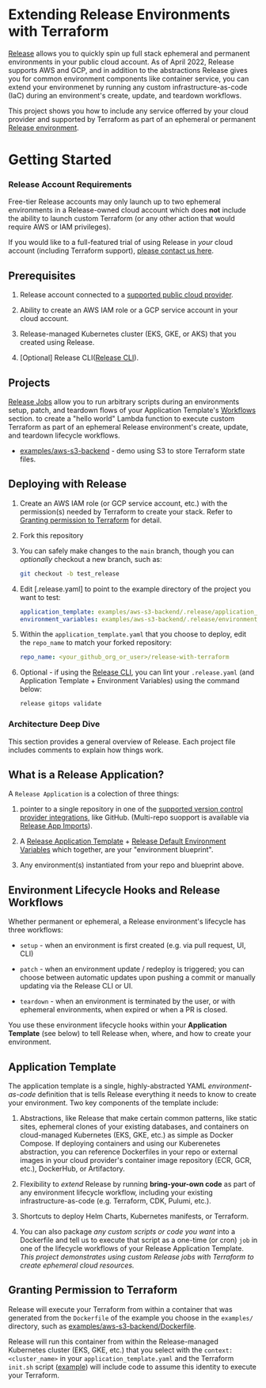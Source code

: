 # Extending Release Environments with Terraform

[Release](https://releasehub.com/) allows you to quickly spin up full stack ephemeral and permanent environments in your public cloud account. As of April 2022, Release supports AWS and GCP, and in addition to the abstractions Release gives you for common environment components like container service, you can extend your environmenet by running any custom infrastructure-as-code (IaC) during an environment's create, update, and teardown workflows.

This project shows you how to include any service offerred by your cloud provider and supported by Terraform as part of an ephemeral or permanent [Release environment]([Release](https://releasehub.com/)).


# Getting Started

### Release Account Requirements

Free-tier Release accounts may only launch up to two ephemeral environments in a Release-owned cloud account which does **not** include the ability to launch custom Terraform (or any other action that would require AWS or IAM privileges).

If you would like to a full-featured trial of using Release in _your_ cloud account (including Terraform support), [please contact us here](https://releasehub.com). 

## Prerequisites

1. Release account connected to a [supported public cloud provider](https://docs.releasehub.com/integrations/integrations-overview).

1. Ability to create an AWS IAM role or a GCP service account in your cloud account.

1. Release-managed Kubernetes cluster (EKS, GKE, or AKS) that you created using Release. 

1. [Optional] Release CLI([Release CLI](https://cli.releasehub.com/)).


## Projects

[Release Jobs](https://docs.releasehub.com/reference-guide/application-settings/application-template/schema-definition#jobs) allow you to run arbitrary scripts during an environments setup, patch, and teardown flows of your Application Template's [Workflows](https://docs.releasehub.com/reference-guide/application-settings/application-template/schema-definition#jobs) section. to create a "hello world" Lambda function to execute custom Terraform as part of an ephemeral Release environment's create, update, and teardown lifecycle workflows.
<!--
// TODO: Finish the cloud backend
 * [examples/aws-cloud-backend](examples/aws-cloud-backend) - [work in process]
-->
* [examples/aws-s3-backend](examples/aws-s3-backend) - demo using S3 to store Terraform state files.


## Deploying with Release

1. Create an AWS IAM role (or GCP service account, etc.) with the permission(s) needed by Terraform to create your stack. Refer to [Granting permission to Terraform](#granting_permission_to_terraform) for detail.

1. Fork this repository

1. You can safely make changes to the `main` branch, though you can _optionally_ checkout a new branch, such as:

    ```sh
    git checkout -b test_release
    ```

1. Edit [.release.yaml] to point to the example directory of the project you want to test:

    ```yaml
    application_template: examples/aws-s3-backend/.release/application_template.yaml
    environment_variables: examples/aws-s3-backend/.release/environment_variables.yaml
    ```
1. Within the `application_template.yaml` that you choose to deploy, edit the `repo_name` to match your forked repository:

    ```yaml
    repo_name: <your_github_org_or_user>/release-with-terraform
    ```
1. Optional - if using the [Release CLI](https://cli.releasehub.com/), you can lint your `.release.yaml` (and Application Template + Environment Variables) using the command below:

    ```sh
    release gitops validate
    ```

### Architecture Deep Dive

This section provides a general overview of Release. Each project file includes comments to explain how things work.

## What is a Release Application? 

A `Release Application` is a colection of three things: 

1. pointer to a single repository in one of the [supported version control provider integrations](https://docs.releasehub.com/integrations/source-control-integrations), like GitHub. (Multi-repo suopport is available via [Release App Imports](https://docs.releasehub.com/examples/app-imports-connecting-two-apps-together)).

2. A [Release Application Template](https://docs.releasehub.com/reference-guide/application-settings/application-template) + [Release Default Environment Variables](https://docs.releasehub.com/reference-guide/application-settings/default-environment-variables) which together, are your "environment blueprint".

3. Any environment(s) instantiated from your repo and blueprint above. 

## Environment Lifecycle Hooks and Release Workflows

Whether permanent or ephemeral, a Release environment's lifecycle has three workflows:

* `setup` - when an environment is first created (e.g. via pull request, UI, CLI)

* `patch` - when an environment update / redeploy is triggered; you can choose between automatic updates upon pushing a commit or manually updating via the Release CLI or UI.

* `teardown` - when an environment is terminated by the user, or with ephemeral environments, when expired or when a PR is closed.

You use these environment lifecycle hooks within your **Application Template** (see below) to tell Release when, where, and how to create your environment.

## Application Template

The application template is a single, highly-abstracted YAML _environment-as-code_ definition that is tells Release everything it needs to know to create your environment. Two key components of the template include: 

1. Abstractions, like Release that make certain common patterns, like static sites, ephemeral clones of your existing databases, and containers on cloud-managed Kubernetes (EKS, GKE, etc.) as simple as Docker Compose. If deploying containers and using our Kuberenetes abstraction, you can reference Dockerfiles in your repo or external images in your cloud provider's container image repository (ECR, GCR, etc.), DockerHub, or Artifactory.

2. Flexibility to _extend_ Release by running **bring-your-own code** as part of any environment lifecycle workflow, including your existing infrastructure-as-code (e.g. Terraform, CDK, Pulumi, etc.).

3. Shortcuts to deploy Helm Charts, Kubernetes manifests, or Terraform. 

4. You can also package _any custom scripts or code you want_ into a Dockerfile and tell us to execute that script as a one-time (or cron) `job` in one of the lifecycle workflows of your Release Application Template. _This project demonstrates using custom Release jobs with Terraform to create ephemeral cloud resources._

## Granting Permission to Terraform

Release will execute your Terraform from within a container that was generated from the `Dockerfile` of the example you choose in the `examples/` directory, such as [examples/aws-s3-backend/Dockerfile](examples/aws-s3-backend/Dockerfile). 

Release will run this container from within the Release-managed Kubernetes cluster (EKS, GKE, etc.) that you select with the `context: <cluster_name>` in your `application_template.yaml` and the Terraform `init.sh` script ([example](examples/aws-s3-backend/bin/init.sh)) will include code to assume this identity to execute your Terraform.